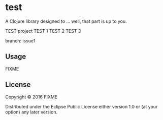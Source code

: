 # test

A Clojure library designed to ... well, that part is up to you.

TEST project
TEST 1
TEST 2
TEST 3

branch: issue1

## Usage

FIXME

## License

Copyright © 2016 FIXME

Distributed under the Eclipse Public License either version 1.0 or (at
your option) any later version.
